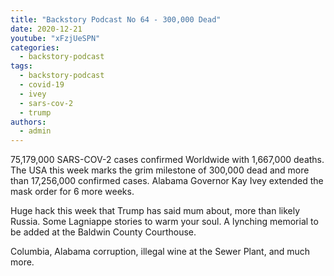 ```yaml
---
title: "Backstory Podcast No 64 - 300,000 Dead"
date: 2020-12-21
youtube: "xFzjUeSPN"
categories: 
  - backstory-podcast
tags: 
  - backstory-podcast
  - covid-19
  - ivey
  - sars-cov-2
  - trump
authors: 
  - admin
---
```


75,179,000 SARS-COV-2 cases confirmed Worldwide with 1,667,000 deaths. The USA this week marks the grim milestone of 300,000 dead and more than 17,256,000 confirmed cases. Alabama Governor Kay Ivey extended the mask order for 6 more weeks.

Huge hack this week that Trump has said mum about, more than likely Russia. Some Lagniappe stories to warm your soul. A lynching memorial to be added at the Baldwin County Courthouse.

Columbia, Alabama corruption, illegal wine at the Sewer Plant, and much more.

